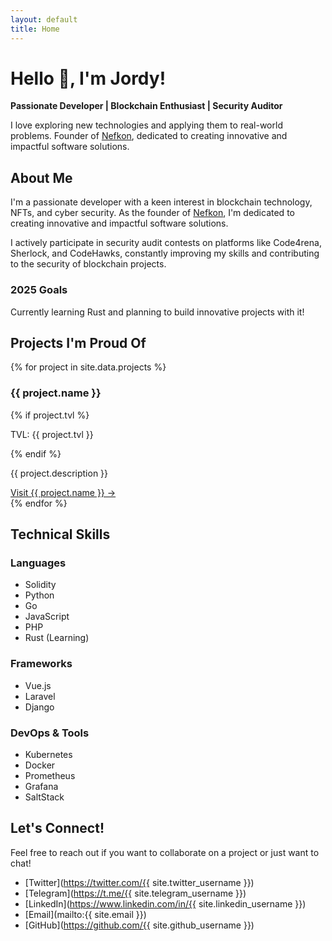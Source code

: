 ```yaml
---
layout: default
title: Home
---
```


# Hello 👋, I'm Jordy!

**Passionate Developer | Blockchain Enthusiast | Security Auditor**

I love exploring new technologies and applying them to real-world problems. Founder of [Nefkon](https://nefkon.com), dedicated to creating innovative and impactful software solutions.

## About Me

I'm a passionate developer with a keen interest in blockchain technology, NFTs, and cyber security. As the founder of [Nefkon](https://nefkon.com), I'm dedicated to creating innovative and impactful software solutions.

I actively participate in security audit contests on platforms like Code4rena, Sherlock, and CodeHawks, constantly improving my skills and contributing to the security of blockchain projects.

### 2025 Goals

Currently learning Rust and planning to build innovative projects with it!

<section id="projects" class="projects-section">

## Projects I'm Proud Of

{% for project in site.data.projects %}
<div class="project">
    <h3>{{ project.name }}</h3>
    {% if project.tvl %}
    <p class="tvl">TVL: {{ project.tvl }}</p>
    {% endif %}
    <p>{{ project.description }}</p>
    <a href="{{ project.url }}" target="_blank" class="project-link">Visit {{ project.name }} →</a>
</div>
{% endfor %}

</section>

<section id="skills" class="skills-section">

## Technical Skills

### Languages
- Solidity
- Python
- Go
- JavaScript
- PHP
- Rust (Learning)

### Frameworks
- Vue.js
- Laravel
- Django

### DevOps & Tools
- Kubernetes
- Docker
- Prometheus
- Grafana
- SaltStack

</section>

<section id="contact" class="contact-section">

## Let's Connect!

Feel free to reach out if you want to collaborate on a project or just want to chat!

- [Twitter](https://twitter.com/{{ site.twitter_username }})
- [Telegram](https://t.me/{{ site.telegram_username }})
- [LinkedIn](https://www.linkedin.com/in/{{ site.linkedin_username }})
- [Email](mailto:{{ site.email }})
- [GitHub](https://github.com/{{ site.github_username }})

</section>